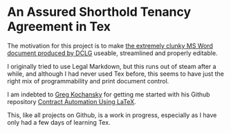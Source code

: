 # An Assured Shorthold Tenancy Agreement in Tex

The motivation for this project is to make [the extremely clunky MS Word document produced by DCLG](https://www.gov.uk/government/uploads/system/uploads/attachment_data/file/496722/Model_Agreement_for_an_Assured_Shorthold_Tenancy_and_Accompanying_Guidance.pdf) useable, streamlined and properly editable.

I originally tried to use Legal Markdown, but this runs out of steam after a while, and although I had never used Tex before, this seems to have just the right mix of programmability and print document control.

I am indebted to [Greg Kochansky](https://github.com/gkochans) for getting me started with his Github repository  [Contract Automation Using LaTeX](https://github.com/gkochans/Contract_Automation_Using_LaTeX).

This, like all projects on Github, is a work in progress, especially as I have only had a few days of learning Tex.
